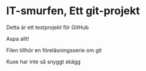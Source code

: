 # IT-smurfen, Ett git-projekt

Detta är ett testprojekt för GitHub

Aspa allt!

Filen tillhör en föreläsningsserie om git

Kuxe har inte så snyggt skägg
